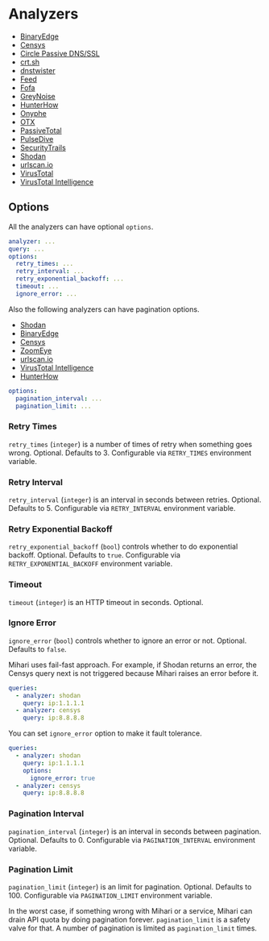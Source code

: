 # Analyzers

- [BinaryEdge](binaryedge.md)
- [Censys](censys.md)
- [Circle Passive DNS/SSL](circl.md)
- [crt.sh](crtsh.md)
- [dnstwister](dnstwister.md)
- [Feed](feed.md)
- [Fofa](fofa.md)
- [GreyNoise](greynoise.md)
- [HunterHow](hunterhow.md)
- [Onyphe](onyphe.md)
- [OTX](otx.md)
- [PassiveTotal](passivetotal.md)
- [PulseDive](pulsedive.md)
- [SecurityTrails](securitytrails.md)
- [Shodan](shodan.md)
- [urlscan.io](urlscan.md)
- [VirusTotal](virustotal.md)
- [VirusTotal Intelligence](virustotal_intelligence.md)

## Options

All the analyzers can have optional `options`.

```yaml
analyzer: ...
query: ...
options:
  retry_times: ...
  retry_interval: ...
  retry_exponential_backoff: ...
  timeout: ...
  ignore_error: ...
```

Also the following analyzers can have pagination options.

- [Shodan](./shodan.md)
- [BinaryEdge](./binaryedge.md)
- [Censys](./censys.md)
- [ZoomEye](./zoomeye.md)
- [urlscan.io](./urlscan.md)
- [VirusTotal Intelligence](./virustotal_intelligence.md)
- [HunterHow](./hunterhow.md)

```yaml
options:
  pagination_interval: ...
  pagination_limit: ...
```

### Retry Times

`retry_times` (`integer`) is a number of times of retry when something goes wrong. Optional. Defaults to 3. Configurable via `RETRY_TIMES` environment variable.

### Retry Interval

`retry_interval` (`integer`) is an interval in seconds between retries. Optional. Defaults to 5. Configurable via `RETRY_INTERVAL` environment variable.

### Retry Exponential Backoff

`retry_exponential_backoff` (`bool`) controls whether to do exponential backoff. Optional. Defaults to `true`. Configurable via `RETRY_EXPONENTIAL_BACKOFF` environment variable.

### Timeout

`timeout` (`integer`) is an HTTP timeout in seconds. Optional.

### Ignore Error

`ignore_error` (`bool`) controls whether to ignore an error or not. Optional. Defaults to `false`.

Mihari uses fail-fast approach. For example, if Shodan returns an error, the Censys query next is not triggered because Mihari raises an error before it.

```yaml
queries:
  - analyzer: shodan
    query: ip:1.1.1.1
  - analyzer: censys
    query: ip:8.8.8.8
```

You can set `ignore_error` option to make it fault tolerance.

```yaml
queries:
  - analyzer: shodan
    query: ip:1.1.1.1
    options:
      ignore_error: true
  - analyzer: censys
    query: ip:8.8.8.8
```

### Pagination Interval

`pagination_interval` (`integer`) is an interval in seconds between pagination. Optional. Defaults to 0. Configurable via `PAGINATION_INTERVAL` environment variable.

### Pagination Limit

`pagination_limit` (`integer`) is an limit for pagination. Optional. Defaults to 100. Configurable via `PAGINATION_LIMIT` environment variable.

In the worst case, if something wrong with Mihari or a service, Mihari can drain API quota by doing pagination forever.
`pagination_limit` is a safety valve for that. A number of pagination is limited as `pagination_limit` times.
